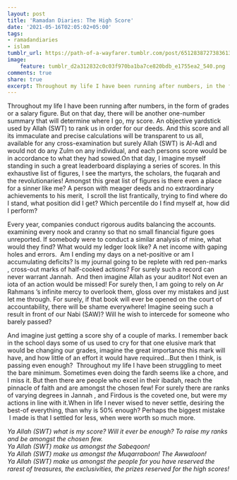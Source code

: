 ```yaml
---
layout: post
title: 'Ramadan Diaries: The High Score'
date: '2021-05-16T02:05:02+05:00'
tags:
- ramadandiaries
- islam
tumblr_url: https://path-of-a-wayfarer.tumblr.com/post/651283872738361344/ramadan-diaries-the-high-score
image:
    feature: tumblr_d2a312832c0c03f970ba1ba7ce820bdb_e1755ea2_540.png
comments: true
share: true
excerpt: Throughout my life I have been running after numbers, in the form of grades or a salary figure. But on that day, there will be another one-number summary that will determine where I go, my score...
---
```

Throughout my life I have been running after numbers, in the form of grades or a salary figure. But on that day, there will be another one-number summary that will determine where I go, my score. An objective yardstick used by Allah (SWT) to rank us in order for our deeds. And this score and all its immaculate and precise calculations will be transparent to us all, available for any cross-examination but surely Allah (SWT) is Al-Adl and would not do any Zulm on any individual, and each persons score would be in accordance to what they had sowed.On that day, I imagine myself standing in such a great leaderboard displaying a series of scores. In this exhaustive list of figures, I see the martyrs, the scholars, the fuqarah and the revolutionaries! Amongst this great list of figures is there even a place for a sinner like me? A person with meager deeds and no extraordinary achievements to his merit, &nbsp;I scroll the list frantically, trying to find where do I stand, what position did I get? Which percentile do I find myself at, how did I perform?  
  
Every year, companies conduct rigorous audits balancing the accounts. examining every nook and cranny so that no small financial figure goes unreported. If somebody were to conduct a similar analysis of mine, what would they find? What would my ledger look like? A net income with gaping holes and errors. &nbsp;Am I ending my days on a net-positive or am I accumulating deficits? Is my journal going to be replete with red pen-marks , cross-out marks of half-cooked actions? For surely such a record can never warrant Jannah. &nbsp;And then imagine Allah as your auditor! Not even an iota of an action would be missed! For surely then, I am going to rely on Ar Rahmans ’s infinite mercy to overlook them, gloss over my mistakes and just let me through. For surely, if that book will ever be opened on the court of accountability, there will be shame everywhere! Imagine seeing such a result in front of our Nabi (SAW)? Will he wish to intercede for someone who barely passed?   
  
And imagine just getting a score shy of a couple of marks. I remember back in the school days some of us used to cry for that one elusive mark that would be changing our grades, imagine the great importance this mark will have, and how little of an effort it would have required…But then I think, is passing even enough? &nbsp;Throughout my life I have been struggling to meet the bare minimum. Sometimes even doing the fardh seems like a chore, and I miss it. But then there are people who excel in their ibadah, reach the pinnacle of faith and are amongst the chosen few! For surely there are ranks of varying degrees in Jannah , and Firdous is the coveted one, but were my actions in line with it.When in life I never wised to never settle, desiring the best-of everything, than why is 50% enough? Perhaps the biggest mistake &nbsp;I made is that I settled for less, when were worth so much more.&nbsp;   
  
_Ya Allah (SWT) what is my score? Will it ever be enough? To raise my ranks and be amongst the chosen few._  
_Ya Allah (SWT) make us amongst the Sabeqoon!_  
_Ya Allah (SWT) make us amongst the Muqarraboon! The Awwaloon!_  
_Ya Allah (SWT) make us amongst the people for you have reserved the rarest of treasures, the exclusivities, the prizes reserved for the high scores!_
